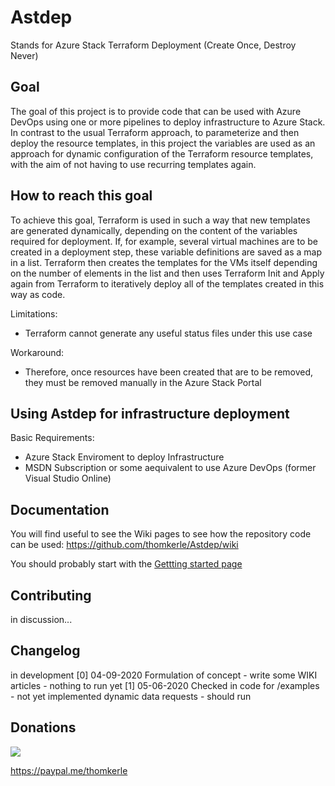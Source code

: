 # Astdep

Stands for Azure Stack Terraform Deployment (Create Once, Destroy Never)

## Goal
The goal of this project is to provide code that can be used with Azure DevOps using one or more pipelines to deploy infrastructure to Azure Stack. In contrast to the usual Terraform approach, to parameterize and then deploy the resource templates, in this project the variables are used as an approach for dynamic configuration of the Terraform resource templates, with the aim of not having to use recurring templates again.

## How to reach this goal
To achieve this goal, Terraform is used in such a way that new templates are generated dynamically, depending on the content of the variables required for deployment. If, for example, several virtual machines are to be created in a deployment step, these variable definitions are saved as a map in a list. Terraform then creates the templates for the VMs itself depending on the number of elements in the list and then uses Terraform Init and Apply again from Terraform to iteratively deploy all of the templates created in this way as code.

Limitations:
- Terraform cannot generate any useful status files under this use case

Workaround:
- Therefore, once resources have been created that are to be removed, they must be removed manually in the Azure Stack Portal

## Using Astdep for infrastructure deployment

Basic Requirements:
- Azure Stack Enviroment to deploy Infrastructure
- MSDN Subscription or some aequivalent to use Azure DevOps (former Visual Studio Online)

## Documentation

You will find useful to see the Wiki pages to see how the repository code can be used:
https://github.com/thomkerle/Astdep/wiki

You should probably start with the [Gettting started page](https://github.com/thomkerle/Astdep/wiki/Getting-started)

## Contributing

in discussion...

## Changelog

in development
[0] 04-09-2020 Formulation of concept - write some WIKI articles - nothing to run yet 
[1] 05-06-2020 Checked in code for /examples - not yet implemented dynamic data requests - should run


## Donations

[![](https://www.paypalobjects.com/en_US/CH/i/btn/btn_donateCC_LG.gif)](https://www.paypal.com/cgi-bin/webscr?cmd=_s-xclick&hosted_button_id=6JTJWCRCSKS8G)

https://paypal.me/thomkerle








